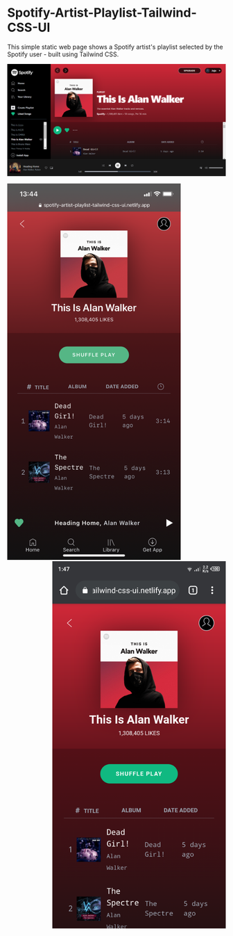 # Spotify-Artist-Playlist-Tailwind-CSS-UI
This simple static web page shows a Spotify artist's playlist selected by the Spotify user - built using Tailwind CSS.

![Spotify Screenshot](https://github.com/joancodes/Spotify-Artist-Playlist-Tailwind-CSS-UI/blob/master/images/spotify-screenshot.png?raw=true)

<div>
  <img src="https://github.com/joancodes/Spotify-Artist-Playlist-Tailwind-CSS-UI/blob/master/images/spotify-screenshot-iPhone.png" alt="Spotify Screenshot iPhone" width="400"/>
  <img align="right" src="https://github.com/joancodes/Spotify-Artist-Playlist-Tailwind-CSS-UI/blob/master/images/spotify-screenshot-Android.png" alt="Spotify Screenshot Android" width="400"/>
</div>

